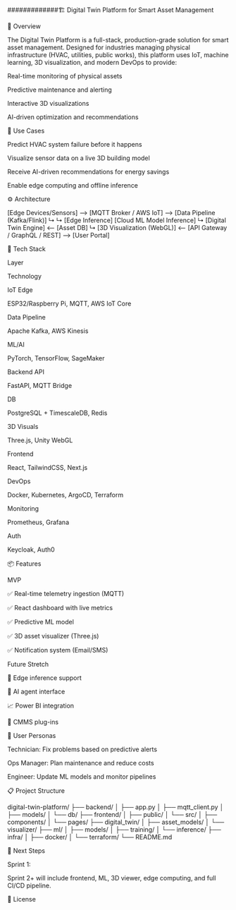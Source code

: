 #############🏗️ Digital Twin Platform for Smart Asset Management

📘 Overview

The Digital Twin Platform is a full-stack, production-grade solution for smart asset management. Designed for industries managing physical infrastructure (HVAC, utilities, public works), this platform uses IoT, machine learning, 3D visualization, and modern DevOps to provide:

Real-time monitoring of physical assets

Predictive maintenance and alerting

Interactive 3D visualizations

AI-driven optimization and recommendations

🎯 Use Cases

Predict HVAC system failure before it happens

Visualize sensor data on a live 3D building model

Receive AI-driven recommendations for energy savings

Enable edge computing and offline inference

⚙️ Architecture

[Edge Devices/Sensors] --> [MQTT Broker / AWS IoT] --> [Data Pipeline (Kafka/Flink)] ↳ ↳ [Edge Inference] [Cloud ML Model Inference] ↳ [Digital Twin Engine] <-- [Asset DB] ↳ [3D Visualization (WebGL)] <-- [API Gateway / GraphQL / REST] --> [User Portal]

🔧 Tech Stack

Layer

Technology

IoT Edge

ESP32/Raspberry Pi, MQTT, AWS IoT Core

Data Pipeline

Apache Kafka, AWS Kinesis

ML/AI

PyTorch, TensorFlow, SageMaker

Backend API

FastAPI, MQTT Bridge

DB

PostgreSQL + TimescaleDB, Redis

3D Visuals

Three.js, Unity WebGL

Frontend

React, TailwindCSS, Next.js

DevOps

Docker, Kubernetes, ArgoCD, Terraform

Monitoring

Prometheus, Grafana

Auth

Keycloak, Auth0

📦 Features

MVP

✅ Real-time telemetry ingestion (MQTT)

✅ React dashboard with live metrics

✅ Predictive ML model

✅ 3D asset visualizer (Three.js)

✅ Notification system (Email/SMS)

Future Stretch

🤖 Edge inference support

🧠 AI agent interface

📈 Power BI integration

🧩 CMMS plug-ins

👥 User Personas

Technician: Fix problems based on predictive alerts

Ops Manager: Plan maintenance and reduce costs

Engineer: Update ML models and monitor pipelines

📋 Project Structure

digital-twin-platform/ ├── backend/ │ ├── app.py │ ├── mqtt_client.py │ ├── models/ │ └── db/ ├── frontend/ │ ├── public/ │ └── src/ │ ├── components/ │ └── pages/ ├── digital_twin/ │ ├── asset_models/ │ └── visualizer/ ├── ml/ │ ├── models/ │ ├── training/ │ └── inference/ ├── infra/ │ ├── docker/ │ └── terraform/ └── README.md

🏁 Next Steps

Sprint 1:

Sprint 2+ will include frontend, ML, 3D viewer, edge computing, and full CI/CD pipeline.

📜 License

